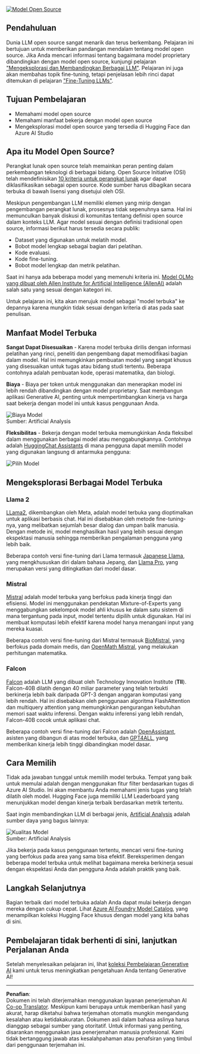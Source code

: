 <!--
CO_OP_TRANSLATOR_METADATA:
{
  "original_hash": "a2a83aac52158c23161046cbd13faa2b",
  "translation_date": "2025-10-17T20:49:49+00:00",
  "source_file": "16-open-source-models/README.md",
  "language_code": "id"
}
-->
[![Model Open Source](../../../translated_images/16-lesson-banner.6b56555e8404fda1716382db4832cecbe616ccd764de381f0af6cfd694d05f74.id.png)](https://youtu.be/CuICgfuHFSg?si=x8SpFRUsIxM9dohN)

## Pendahuluan

Dunia LLM open source sangat menarik dan terus berkembang. Pelajaran ini bertujuan untuk memberikan pandangan mendalam tentang model open source. Jika Anda mencari informasi tentang bagaimana model proprietary dibandingkan dengan model open source, kunjungi pelajaran ["Mengeksplorasi dan Membandingkan Berbagai LLM"](../02-exploring-and-comparing-different-llms/README.md?WT.mc_id=academic-105485-koreyst). Pelajaran ini juga akan membahas topik fine-tuning, tetapi penjelasan lebih rinci dapat ditemukan di pelajaran ["Fine-Tuning LLMs"](../18-fine-tuning/README.md?WT.mc_id=academic-105485-koreyst).

## Tujuan Pembelajaran

- Memahami model open source
- Memahami manfaat bekerja dengan model open source
- Mengeksplorasi model open source yang tersedia di Hugging Face dan Azure AI Studio

## Apa itu Model Open Source?

Perangkat lunak open source telah memainkan peran penting dalam perkembangan teknologi di berbagai bidang. Open Source Initiative (OSI) telah mendefinisikan [10 kriteria untuk perangkat lunak](https://web.archive.org/web/20241126001143/https://opensource.org/osd?WT.mc_id=academic-105485-koreyst) agar dapat diklasifikasikan sebagai open source. Kode sumber harus dibagikan secara terbuka di bawah lisensi yang disetujui oleh OSI.

Meskipun pengembangan LLM memiliki elemen yang mirip dengan pengembangan perangkat lunak, prosesnya tidak sepenuhnya sama. Hal ini memunculkan banyak diskusi di komunitas tentang definisi open source dalam konteks LLM. Agar model sesuai dengan definisi tradisional open source, informasi berikut harus tersedia secara publik:

- Dataset yang digunakan untuk melatih model.
- Bobot model lengkap sebagai bagian dari pelatihan.
- Kode evaluasi.
- Kode fine-tuning.
- Bobot model lengkap dan metrik pelatihan.

Saat ini hanya ada beberapa model yang memenuhi kriteria ini. [Model OLMo yang dibuat oleh Allen Institute for Artificial Intelligence (AllenAI)](https://huggingface.co/allenai/OLMo-7B?WT.mc_id=academic-105485-koreyst) adalah salah satu yang sesuai dengan kategori ini.

Untuk pelajaran ini, kita akan merujuk model sebagai "model terbuka" ke depannya karena mungkin tidak sesuai dengan kriteria di atas pada saat penulisan.

## Manfaat Model Terbuka

**Sangat Dapat Disesuaikan** - Karena model terbuka dirilis dengan informasi pelatihan yang rinci, peneliti dan pengembang dapat memodifikasi bagian dalam model. Hal ini memungkinkan pembuatan model yang sangat khusus yang disesuaikan untuk tugas atau bidang studi tertentu. Beberapa contohnya adalah pembuatan kode, operasi matematika, dan biologi.

**Biaya** - Biaya per token untuk menggunakan dan menerapkan model ini lebih rendah dibandingkan dengan model proprietary. Saat membangun aplikasi Generative AI, penting untuk mempertimbangkan kinerja vs harga saat bekerja dengan model ini untuk kasus penggunaan Anda.

![Biaya Model](../../../translated_images/model-price.3f5a3e4d32ae00b465325159e1f4ebe7b5861e95117518c6bfc37fe842950687.id.png)  
Sumber: Artificial Analysis

**Fleksibilitas** - Bekerja dengan model terbuka memungkinkan Anda fleksibel dalam menggunakan berbagai model atau menggabungkannya. Contohnya adalah [HuggingChat Assistants](https://huggingface.co/chat?WT.mc_id=academic-105485-koreyst) di mana pengguna dapat memilih model yang digunakan langsung di antarmuka pengguna:

![Pilih Model](../../../translated_images/choose-model.f095d15bbac922141591fd4fac586dc8d25e69b42abf305d441b84c238e293f2.id.png)

## Mengeksplorasi Berbagai Model Terbuka

### Llama 2

[LLama2](https://huggingface.co/meta-llama?WT.mc_id=academic-105485-koreyst), dikembangkan oleh Meta, adalah model terbuka yang dioptimalkan untuk aplikasi berbasis chat. Hal ini disebabkan oleh metode fine-tuning-nya, yang melibatkan sejumlah besar dialog dan umpan balik manusia. Dengan metode ini, model menghasilkan hasil yang lebih sesuai dengan ekspektasi manusia sehingga memberikan pengalaman pengguna yang lebih baik.

Beberapa contoh versi fine-tuning dari Llama termasuk [Japanese Llama](https://huggingface.co/elyza/ELYZA-japanese-Llama-2-7b?WT.mc_id=academic-105485-koreyst), yang mengkhususkan diri dalam bahasa Jepang, dan [Llama Pro](https://huggingface.co/TencentARC/LLaMA-Pro-8B?WT.mc_id=academic-105485-koreyst), yang merupakan versi yang ditingkatkan dari model dasar.

### Mistral

[Mistral](https://huggingface.co/mistralai?WT.mc_id=academic-105485-koreyst) adalah model terbuka yang berfokus pada kinerja tinggi dan efisiensi. Model ini menggunakan pendekatan Mixture-of-Experts yang menggabungkan sekelompok model ahli khusus ke dalam satu sistem di mana tergantung pada input, model tertentu dipilih untuk digunakan. Hal ini membuat komputasi lebih efektif karena model hanya menangani input yang mereka kuasai.

Beberapa contoh versi fine-tuning dari Mistral termasuk [BioMistral](https://huggingface.co/BioMistral/BioMistral-7B?text=Mon+nom+est+Thomas+et+mon+principal?WT.mc_id=academic-105485-koreyst), yang berfokus pada domain medis, dan [OpenMath Mistral](https://huggingface.co/nvidia/OpenMath-Mistral-7B-v0.1-hf?WT.mc_id=academic-105485-koreyst), yang melakukan perhitungan matematika.

### Falcon

[Falcon](https://huggingface.co/tiiuae?WT.mc_id=academic-105485-koreyst) adalah LLM yang dibuat oleh Technology Innovation Institute (**TII**). Falcon-40B dilatih dengan 40 miliar parameter yang telah terbukti berkinerja lebih baik daripada GPT-3 dengan anggaran komputasi yang lebih rendah. Hal ini disebabkan oleh penggunaan algoritma FlashAttention dan multiquery attention yang memungkinkan pengurangan kebutuhan memori saat waktu inferensi. Dengan waktu inferensi yang lebih rendah, Falcon-40B cocok untuk aplikasi chat.

Beberapa contoh versi fine-tuning dari Falcon adalah [OpenAssistant](https://huggingface.co/OpenAssistant/falcon-40b-sft-top1-560?WT.mc_id=academic-105485-koreyst), asisten yang dibangun di atas model terbuka, dan [GPT4ALL](https://huggingface.co/nomic-ai/gpt4all-falcon?WT.mc_id=academic-105485-koreyst), yang memberikan kinerja lebih tinggi dibandingkan model dasar.

## Cara Memilih

Tidak ada jawaban tunggal untuk memilih model terbuka. Tempat yang baik untuk memulai adalah dengan menggunakan fitur filter berdasarkan tugas di Azure AI Studio. Ini akan membantu Anda memahami jenis tugas yang telah dilatih oleh model. Hugging Face juga memiliki LLM Leaderboard yang menunjukkan model dengan kinerja terbaik berdasarkan metrik tertentu.

Saat ingin membandingkan LLM di berbagai jenis, [Artificial Analysis](https://artificialanalysis.ai/?WT.mc_id=academic-105485-koreyst) adalah sumber daya yang bagus lainnya:

![Kualitas Model](../../../translated_images/model-quality.aaae1c22e00f7ee1cd9dc186c611ac6ca6627eabd19e5364dce9e216d25ae8a5.id.png)  
Sumber: Artificial Analysis

Jika bekerja pada kasus penggunaan tertentu, mencari versi fine-tuning yang berfokus pada area yang sama bisa efektif. Bereksperimen dengan beberapa model terbuka untuk melihat bagaimana mereka berkinerja sesuai dengan ekspektasi Anda dan pengguna Anda adalah praktik yang baik.

## Langkah Selanjutnya

Bagian terbaik dari model terbuka adalah Anda dapat mulai bekerja dengan mereka dengan cukup cepat. Lihat [Azure AI Foundry Model Catalog](https://ai.azure.com?WT.mc_id=academic-105485-koreyst), yang menampilkan koleksi Hugging Face khusus dengan model yang kita bahas di sini.

## Pembelajaran tidak berhenti di sini, lanjutkan Perjalanan Anda

Setelah menyelesaikan pelajaran ini, lihat [koleksi Pembelajaran Generative AI](https://aka.ms/genai-collection?WT.mc_id=academic-105485-koreyst) kami untuk terus meningkatkan pengetahuan Anda tentang Generative AI!

---

**Penafian**:  
Dokumen ini telah diterjemahkan menggunakan layanan penerjemahan AI [Co-op Translator](https://github.com/Azure/co-op-translator). Meskipun kami berupaya untuk memberikan hasil yang akurat, harap diketahui bahwa terjemahan otomatis mungkin mengandung kesalahan atau ketidakakuratan. Dokumen asli dalam bahasa aslinya harus dianggap sebagai sumber yang otoritatif. Untuk informasi yang penting, disarankan menggunakan jasa penerjemahan manusia profesional. Kami tidak bertanggung jawab atas kesalahpahaman atau penafsiran yang timbul dari penggunaan terjemahan ini.